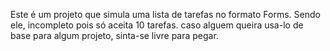 Este é um projeto que simula uma lista de tarefas no formato Forms. Sendo ele, incompleto pois só aceita 10 tarefas. caso alguem queira usa-lo de base para algum projeto, sinta-se livre para pegar. 
